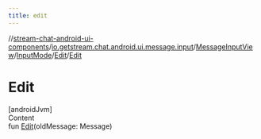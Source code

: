 ```yaml
---
title: edit
---
```

//[stream-chat-android-ui-components](../../../../../index.md)/[io.getstream.chat.android.ui.message.input](../../../index.md)/[MessageInputView](../../index.md)/[InputMode](../index.md)/[Edit](index.md)/[Edit](Edit.md)



# Edit  
[androidJvm]  
Content  
fun [Edit](Edit.md)(oldMessage: Message)  



